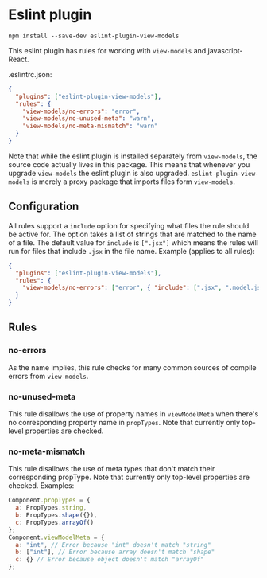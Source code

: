 # Eslint plugin

```
npm install --save-dev eslint-plugin-view-models
```

This eslint plugin has rules for working with `view-models` and javascript-React.

.eslintrc.json:

```json
{
  "plugins": ["eslint-plugin-view-models"],
  "rules": {
    "view-models/no-errors": "error",
    "view-models/no-unused-meta": "warn",
    "view-models/no-meta-mismatch": "warn"
  }
}
```

Note that while the eslint plugin is installed separately from `view-models`, the source code actually lives in this package. This means that whenever you upgrade `view-models` the eslint plugin is also upgraded. `eslint-plugin-view-models` is merely a proxy package that imports files form `view-models`.

## Configuration

All rules support a `include` option for specifying what files the rule should be active for. The option takes a list of strings that are matched to the name of a file. The default value for `include` is `[".jsx"]` which means the rules will run for files that include `.jsx` in the file name. Example (applies to all rules):

```json
{
  "plugins": ["eslint-plugin-view-models"],
  "rules": {
    "view-models/no-errors": ["error", { "include": [".jsx", ".model.js"] }]
  }
}
```

## Rules

### no-errors

As the name implies, this rule checks for many common sources of compile errors from `view-models`.

### no-unused-meta

This rule disallows the use of property names in `viewModelMeta` when there's no corresponding property name in `propTypes`. Note that currently only top-level properties are checked.

### no-meta-mismatch

This rule disallows the use of meta types that don't match their corresponding propType. Note that currently only top-level properties are checked. Examples:

```js
Component.propTypes = {
  a: PropTypes.string,
  b: PropTypes.shape({}),
  c: PropTypes.arrayOf()
};
Component.viewModelMeta = {
  a: "int", // Error because "int" doesn't match "string"
  b: ["int"], // Error because array doesn't match "shape"
  c: {} // Error because object doesn't match "arrayOf"
};
```

